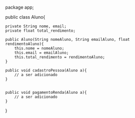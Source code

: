 package app;

public class Aluno{

    private String nome, email;
    private float total_rendimento;

    public Aluno(String nomeAluno, String emailAluno, float rendimentoAluno){
        this.nome = nomeAluno;
        this.email = emailAluno;
        this.total_rendimento = rendimentoAluno;
    }

    public void cadastroPessoa(Aluno a){
        // a ser adicionado
    }


    public void pagamentoRenda(Aluno a){
        // a ser adicionado
    }

}